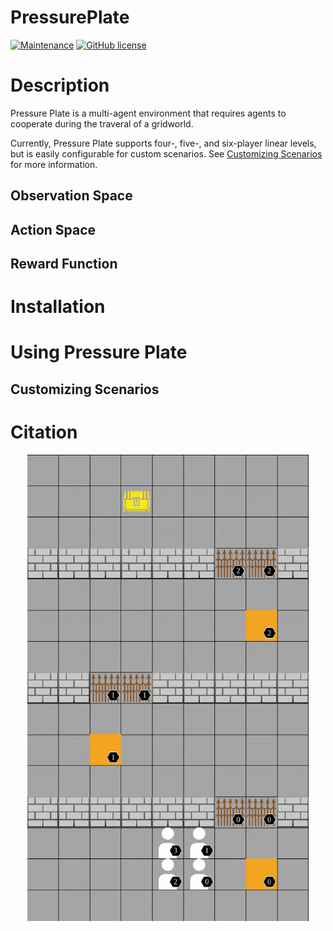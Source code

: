 # PressurePlate


[![Maintenance](https://img.shields.io/badge/Maintained%3F-yes-green.svg)](https://GitHub.com/Naereen/StrapDown.js/graphs/commit-activity)
[![GitHub license](https://img.shields.io/github/license/Naereen/StrapDown.js.svg)](https://github.com/Naereen/StrapDown.js/blob/master/LICENSE)


# Description
Pressure Plate is a multi-agent environment that requires agents to cooperate during the traveral of a gridworld.

Currently, Pressure Plate supports four-, five-, and six-player linear levels, but is easily configurable for
custom scenarios. See [Customizing Scenarios](#customizing-scenarios) for more information.

## Observation Space

## Action Space

## Reward Function


# Installation


# Using Pressure Plate

## Customizing Scenarios


# Citation

<p align="center">
 <img width="450px" src="pressureplate/icons/pressureplate_4p_linear.gif" align="center" alt="Four Agent, Linear Layout" />
</p>

